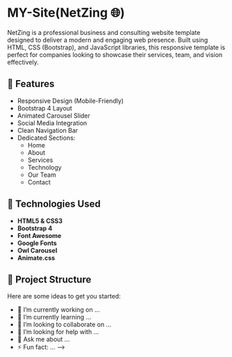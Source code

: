 # MY-Site(NetZing 🌐)

NetZing is a professional business and consulting website template designed to deliver a modern and engaging web presence. Built using HTML, CSS (Bootstrap), and JavaScript libraries, this responsive template is perfect for companies looking to showcase their services, team, and vision effectively.

## 🚀 Features

- Responsive Design (Mobile-Friendly)
- Bootstrap 4 Layout
- Animated Carousel Slider
- Social Media Integration
- Clean Navigation Bar
- Dedicated Sections:
  - Home
  - About
  - Services
  - Technology
  - Our Team
  - Contact

## 🧰 Technologies Used

- **HTML5 & CSS3**
- **Bootstrap 4**
- **Font Awesome**
- **Google Fonts**
- **Owl Carousel**
- **Animate.css**

## 📁 Project Structure

Here are some ideas to get you started:

- 🔭 I’m currently working on ...
- 🌱 I’m currently learning ...
- 👯 I’m looking to collaborate on ...
- 🤔 I’m looking for help with ...
- 💬 Ask me about ...
- ⚡ Fun fact: ...
-->